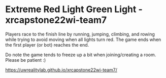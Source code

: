 # Extreme Red Light Green Light - xrcapstone22wi-team7
Players race to the finish line by running, jumping, climbing, and rowing while trying to avoid moving when all lights turn red. 
The game ends when the first player (or bot) reaches the end.

Do note the game tends to freeze up a bit when joining/creating a room. Please be patient :)

https://uwrealitylab.github.io/xrcapstone22wi-team7/
